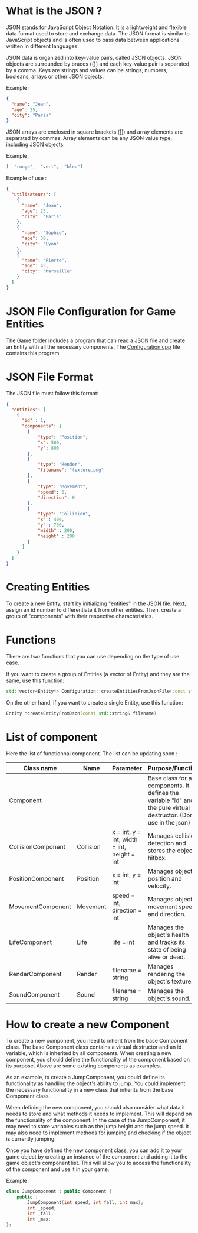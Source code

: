 # What is the JSON ?

JSON stands for JavaScript Object Notation. It is a lightweight and flexible data format used to store and exchange data. The JSON format is similar to JavaScript objects and is often used to pass data between applications written in different languages.

JSON data is organized into key-value pairs, called JSON objects. JSON objects are surrounded by braces ({}) and each key-value pair is separated by a comma. Keys are strings and values can be strings, numbers, booleans, arrays or other JSON objects.

Example :

```Json
{
  "name": "Jean",
  "age": 25,
  "city": "Paris"
}
```

JSON arrays are enclosed in square brackets ([]) and array elements are separated by commas. Array elements can be any JSON value type, including JSON objects.

Example :

```Json
[  "rouge",  "vert",  "bleu"]
```

Example of use :

```Json
{
  "utilisateurs": [
    {
      "name": "Jean",
      "age": 25,
      "city": "Paris"
    },
    {
      "name": "Sophie",
      "age": 30,
      "city": "Lyon"
    },
    {
      "name": "Pierre",
      "age": 45,
      "city": "Marseille"
    }
  ]
}

```

# JSON File Configuration for Game Entities

The Game folder includes a program that can read a JSON file and create an Entity with all the necessary components. The [Configuration.cpp](../Game/src/Gameplay/Configuration.cpp) file contains this program

# JSON File Format

The JSON file must follow this format:

```Json
{
  "entities": [
    {
      "id" : 1,
      "components": [
        {
            "type": "Position",
            "x": 500,
            "y": 800
        },
        {
            "type": "Render",
            "filename": "texture.png"
        },
        {
            "type": "Movement",
            "speed": 5,
            "direction": 0
        },
        {
            "type": "Collision",
            "x" : 400,
            "y" : 700,
            "width" : 200,
            "height" : 200
        }
      ]
    }
  ]
}
```

# Creating Entities

To create a new Entity, start by initializing "entities" in the JSON file. Next, assign an id number to differentiate it from other entities. Then, create a group of "components" with their respective characteristics.

# Functions

There are two functions that you can use depending on the type of use case.

If you want to create a group of Entities (a vector of Entity) and they are the same, use this function:

```cpp
std::vector<Entity*> Configuration::createEntitiesFromJsonFile(const std::string& filename)
```

On the other hand, if you want to create a single Entity, use this function:

```cpp
Entity *createEntityFromJson(const std::string& filename)
```

# List of component

Here the list of functionnal component. The list can be updating soon :

 Class name         | Name        |  Parameter                                  |Purpose/Function
 -------------------|-------------|---------------------------------------------|--------------------------------------------------------------------------------
 Component          |             |                                             | Base class for all components. It defines the variable "id" and the pure virtual destructor. (Don't use in the json)
 CollisionComponent | Collision   | x = int, y = int, width = int, height = int | Manages collision detection and stores the object's hitbox.
 PositionComponent  | Position    | x = int, y = int                            | Manages object position and velocity.
 MovementComponent	| Movement    | speed = int, direction = int                | Manages object movement speed and direction.
 LifeComponent      | Life        | life = int                                  | Manages the object's health and tracks its state of being alive or dead.
 RenderComponent    | Render      | filename = string                           | Manages rendering the object's texture.
 SoundComponent	    | Sound       | filename = string                           | Manages the object's sound.

# How to create a new Component

To create a new component, you need to inherit from the base Component class. The base Component class contains a virtual destructor and an id variable, which is inherited by all components. When creating a new component, you should define the functionality of the component based on its purpose. Above are some existing components as examples.

As an example, to create a JumpComponent, you could define its functionality as handling the object's ability to jump. You could implement the necessary functionality in a new class that inherits from the base Component class.


When defining the new component, you should also consider what data it needs to store and what methods it needs to implement. This will depend on the functionality of the component. In the case of the JumpComponent, it may need to store variables such as the jump height and the jump speed. It may also need to implement methods for jumping and checking if the object is currently jumping.

Once you have defined the new component class, you can add it to your game object by creating an instance of the component and adding it to the game object's component list. This will allow you to access the functionality of the component and use it in your game.

Example :

```cpp
class JumpComponent : public Component {
    public :
        JumpComponent(int speed, int fall, int max);
        int _speed;
        int _fall;
        int _max;
};
```
